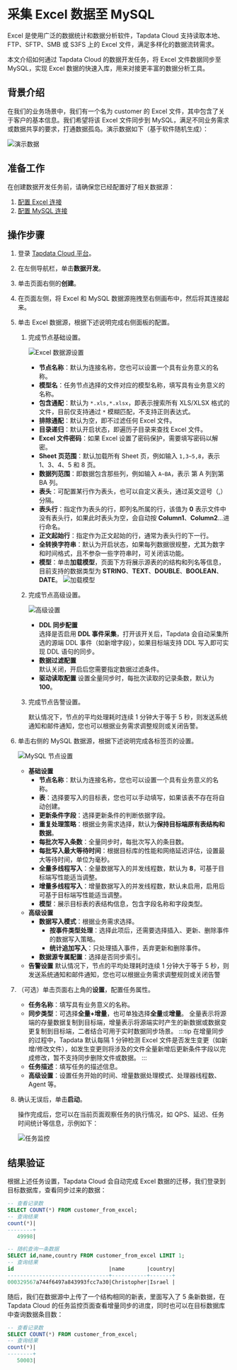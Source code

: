 # 采集 Excel 数据至 MySQL

Excel 是使用广泛的数据统计和数据分析软件，Tapdata Cloud 支持读取本地、FTP、SFTP、SMB 或 S3FS 上的 Excel 文件，满足多样化的数据流转需求。

本文介绍如何通过 Tapdata Cloud 的数据开发任务，将 Excel 文件数据同步至 MySQL，实现 Excel 数据的快速入库，用来对接更丰富的数据分析工具。

## 背景介绍

在我们的业务场景中，我们有一个名为 customer 的 Excel 文件，其中包含了关于客户的基本信息。我们希望将该 Excel 文件同步到 MySQL，满足不同业务需求或数据共享的要求，打通数据孤岛。演示数据如下（基于软件随机生成）：

![演示数据](../../images/excel_data_sample.png)



## 准备工作

在创建数据开发任务前，请确保您已经配置好了相关数据源：

1. [配置 Excel 连接](../../prerequisites/beta/excel.md)
2. [配置 MySQL 连接](../../prerequisites/certified/mysql.md)

## 操作步骤

1. 登录 [Tapdata Cloud 平台](https://cloud.tapdata.net/console/v3/)。

2. 在左侧导航栏，单击**数据开发**。

3. 单击页面右侧的**创建**。

4. 在页面左侧，将 Excel 和 MySQL 数据源拖拽至右侧画布中，然后将其连接起来。

5. 单击 Excel 数据源，根据下述说明完成右侧面板的配置。

   1. 完成节点基础设置。

      ![Excel 数据源设置](../../images/data_develop_excel.png)
      * **节点名称**：默认为连接名称，您也可以设置一个具有业务意义的名称。
      * **模型名**：任务节点选择的文件对应的模型名称，填写具有业务意义的名称。
      * **包含通配**：默认为 `*.xls,*.xlsx`，即表示搜索所有 XLS/XLSX 格式的文件，目前仅支持通过 `*` 模糊匹配，不支持正则表达式。
      * **排除通配**：默认为空，即不过滤任何 Excel 文件。
      * **目录递归**：默认开启状态，即遍历子目录来查找 Excel 文件。
      * **Excel 文件密码**：如果 Excel 设置了密码保护，需要填写密码以解密。
      * **Sheet 页范围**：默认加载所有 Sheet 页，例如输入 `1,3~5,8`，表示 1、3、4、5 和 8 页。
      * **数据列范围**：即数据包含那些列，例如输入 `A~BA`，表示 第 A 列到第 BA 列。
      * **表头**：可配置某行作为表头，也可以自定义表头，通过英文逗号（,）分隔。
      * **表头行**：指定作为表头的行，即列名所属的行，该值为 **0** 表示文件中没有表头行，如果此时表头为空，会自动按 **Column1**、**Column2**...进行命名。
      * **正文起始行**：指定作为正文起始的行，通常为表头行的下一行。
      * **全转换字符串**：默认为开启状态，如果每列数据很规整，尤其为数字和时间格式，且不参杂一些字符串时，可关闭该功能。
      * **模型**：单击**加载模型**，页面下方将展示源表的的结构和列名等信息，目前支持的数据类型为 **STRING**、**TEXT**、**DOUBLE**、**BOOLEAN**、**DATE**。
        ![加载模型](../../images/load_excel_schema.png)

   2. 完成节点高级设置。

      ![高级设置](../../images/data_develop_excel_advanced_settings.png)

      * **DDL 同步配置**      
        选择是否启用 **DDL 事件采集**，打开该开关后，Tapdata 会自动采集所选的源端 DDL 事件（如新增字段），如果目标端支持 DDL 写入即可实现 DDL 语句的同步。      
      * **数据过滤配置**      
        默认关闭，开启后您需要指定数据过滤条件。      
      * **驱动读取配置**
        设置全量同步时，每批次读取的记录条数，默认为 **100**。    
      
   3. 完成节点告警设置。

      默认情况下，节点的平均处理耗时连续 1 分钟大于等于 5 秒，则发送系统通知和邮件通知，您也可以根据业务需求调整规则或关闭告警。

6. 单击右侧的 MySQL 数据源，根据下述说明完成各标签页的设置。

   ![MySQL 节点设置](../../images/data_develop_mysql_target.png)

   - **基础设置**
     - **节点名称**：默认为连接名称，您也可以设置一个具有业务意义的名称。
     - **表**：选择要写入的目标表，您也可以手动填写，如果该表不存在将自动创建。
     - **更新条件字段**：选择更新条件的判断依据字段。
     - **重复处理策略**：根据业务需求选择，默认为**保持目标端原有表结构和数据**。 
     - **每批次写入条数**：全量同步时，每批次写入的条目数。     
     - **每批写入最大等待时间**：根据目标库的性能和网络延迟评估，设置最大等待时间，单位为毫秒。   
     - **全量多线程写入**：全量数据写入的并发线程数，默认为 **8**，可基于目标端写性能适当调整。     
     - **增量多线程写入**：增量数据写入的并发线程数，默认未启用，启用后可基于目标端写性能适当调整。 
     - **模型**：展示目标表的表结构信息，包含字段名称和字段类型。   
   - **高级设置**
     - **数据写入模式**：根据业务需求选择。
       * **按事件类型处理**：选择此项后，还需要选择插入、更新、删除事件的数据写入策略。
       * **统计追加写入**：只处理插入事件，丢弃更新和删除事件。
     - **数据源专属配置**：选择是否同步索引。
   - **告警设置** 
     默认情况下，节点的平均处理耗时连续 1 分钟大于等于 5 秒，则发送系统通知和邮件通知，您也可以根据业务需求调整规则或关闭告警

8. （可选）单击页面右上角的**设置**，配置任务属性。
   - **任务名称**：填写具有业务意义的名称。
   - **同步类型**：可选择**全量+增量**，也可单独选择**全量**或**增量**。 全量表示将源端的存量数据复制到目标端，增量表示将源端实时产生的新数据或数据变更复制到目标端，二者结合可用于实时数据同步场景。
     :::tip
     在增量同步的过程中，Tapdata 默认每隔 1 分钟检测 Excel 文件是否发生变更（如新增/修改文件），如发生变更则将涉及的文件全量新增后更新条件字段以完成修改，暂不支持同步删除文件或数据。
     :::
   - **任务描述**：填写任务的描述信息。
   - **高级设置**：设置任务开始的时间、增量数据处理模式、处理器线程数、Agent 等。

9. 确认无误后，单击**启动**。

   操作完成后，您可以在当前页面观察任务的执行情况，如 QPS、延迟、任务时间统计等信息，示例如下：

   ![任务监控](../../images/data_develop_excel_result.png)



## 结果验证

根据上述任务设置，Tapdata Cloud 会自动完成 Excel 数据的迁移，我们登录到目标数据库，查看同步过来的数据：

```sql
-- 查看记录数
SELECT COUNT(*) FROM customer_from_excel;
-- 查询结果
count(*)|
--------+
   49998|

-- 随机查询一条数据
SELECT id,name,country FROM customer_from_excel LIMIT 1;
-- 查询结果
id                              |name       |country|
--------------------------------+-----------+-------+
000329567a744f6497a843993fcc7a30|Christopher|Israel |
```

随后，我们在数据源中上传了一个结构相同的新表，里面写入了 5 条新数据，在 Tapdata Cloud 的任务监控页面查看增量同步的进度，同时也可以在目标数据库中查询数据条目数：

```sql
-- 查看记录数
SELECT COUNT(*) FROM customer_from_excel;
-- 查询结果
count(*)|
--------+
   50003|
```

